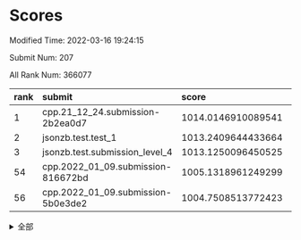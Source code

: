 # Scores

Modified Time: 2022-03-16 19:24:15

Submit Num: 207

All Rank Num: 366077

| rank |               submit               |       score        |       sigma        | pk_num |
| :--- | :--------------------------------- | :----------------- | :----------------- | :----- |
| 1    | cpp.21_12_24.submission-2b2ea0d7   | 1014.0146910089541 | 0.8175496894203245 | 7068   |
| 2    | jsonzb.test.test_1                 | 1013.2409644433664 | 0.8346617242592799 | 7071   |
| 3    | jsonzb.test.submission_level_4     | 1013.1250096450525 | 0.7885688619603465 | 7075   |
| 54   | cpp.2022_01_09.submission-816672bd | 1005.1318961249299 | 0.7329096204999745 | 7077   |
| 56   | cpp.2022_01_09.submission-5b0e3de2 | 1004.7508513772423 | 0.7413647104492433 | 7076   |


<details>
<summary>全部</summary>

| rank |                 submit                 |       score        |       sigma        | pk_num |
| :--- | :------------------------------------- | :----------------- | :----------------- | :----- |
| 1    | cpp.21_12_24.submission-2b2ea0d7       | 1014.0146910089541 | 0.8175496894203245 | 7068   |
| 2    | jsonzb.test.test_1                     | 1013.2409644433664 | 0.8346617242592799 | 7071   |
| 3    | jsonzb.test.submission_level_4         | 1013.1250096450525 | 0.7885688619603465 | 7075   |
| 4    | gobigger.level_3.submission_level_3_20 | 1012.0455277958637 | 0.7732886985174765 | 7076   |
| 5    | gobigger.level_3.submission_level_3_12 | 1011.8820552029892 | 0.7703862899043742 | 7068   |
| 6    | gobigger.level_3.submission_level_3_24 | 1011.6605319185469 | 0.7672607304766237 | 7072   |
| 7    | gobigger.level_3.submission_level_3_10 | 1011.3583277557303 | 0.7960872383049487 | 7077   |
| 8    | gobigger.level_3.submission_level_3_9  | 1011.3036676298116 | 0.7783555685890513 | 7077   |
| 9    | gobigger.level_3.submission_level_3_26 | 1011.1113426785366 | 0.7717935852982372 | 7074   |
| 10   | gobigger.level_3.submission_level_3_4  | 1011.0997395184653 | 0.7613557547193953 | 7076   |
| 11   | gobigger.level_3.submission_level_3_39 | 1011.0969573904491 | 0.7608831639228988 | 7072   |
| 12   | gobigger.level_3.submission_level_3_6  | 1011.03478719248   | 0.7819261509188892 | 7073   |
| 13   | gobigger.level_3.submission_level_3_23 | 1010.9146106749527 | 0.7471539900842998 | 7074   |
| 14   | gobigger.level_3.submission_level_3_47 | 1010.8597909878415 | 0.8025979300294435 | 7076   |
| 15   | gobigger.level_3.submission_level_3_17 | 1010.855010781174  | 0.7585280395785353 | 7074   |
| 16   | gobigger.level_3.submission_level_3_25 | 1010.511837495486  | 0.7653086156805238 | 7070   |
| 17   | gobigger.level_3.submission_level_3_42 | 1010.50341084695   | 0.7552844395273719 | 7077   |
| 18   | gobigger.level_3.submission_level_3_44 | 1010.4633711094584 | 0.7630370716403916 | 7077   |
| 19   | gobigger.level_3.submission_level_3_38 | 1010.4397170694838 | 0.7661365329680935 | 7076   |
| 20   | gobigger.level_3.submission_level_3_27 | 1010.4087292697238 | 0.7756855498378076 | 7074   |
| 21   | gobigger.level_3.submission_level_3_7  | 1010.3180949934308 | 0.7816018187635455 | 7077   |
| 22   | gobigger.level_3.submission_level_3_22 | 1010.2645648986253 | 0.7503223304672433 | 7067   |
| 23   | gobigger.level_3.submission_level_3_33 | 1010.1916976697937 | 0.7579104821300372 | 7076   |
| 24   | gobigger.level_3.submission_level_3_34 | 1010.1496298278255 | 0.7384419856144242 | 7079   |
| 25   | gobigger.level_3.submission_level_3_8  | 1010.1320718174708 | 0.7527510350137324 | 7080   |
| 26   | gobigger.level_3.submission_level_3_19 | 1010.1061259660494 | 0.7900415880616086 | 7077   |
| 27   | gobigger.level_3.submission_level_3_31 | 1010.0350245611079 | 0.7559881370125919 | 7079   |
| 28   | gobigger.level_3.submission_level_3_37 | 1010.0289664706861 | 0.7579640947880035 | 7073   |
| 29   | gobigger.level_3.submission_level_3_11 | 1010.0257662321746 | 0.7690884757870597 | 7073   |
| 30   | gobigger.level_3.submission_level_3_45 | 1009.9643462002964 | 0.745419554774765  | 7074   |
| 31   | gobigger.level_3.submission_level_3_13 | 1009.952500657447  | 0.7574452523775564 | 7076   |
| 32   | gobigger.level_3.submission_level_3_48 | 1009.9496982666271 | 0.7797426149650336 | 7075   |
| 33   | gobigger.level_3.submission_level_3_15 | 1009.851577440305  | 0.7714078331637835 | 7073   |
| 34   | gobigger.level_3.submission_level_3_35 | 1009.823033963769  | 0.7730195358463671 | 7072   |
| 35   | gobigger.level_3.submission_level_3_14 | 1009.8191266351638 | 0.7587627363593844 | 7073   |
| 36   | gobigger.level_3.submission_level_3_5  | 1009.7624946873094 | 0.762000465543383  | 7068   |
| 37   | gobigger.level_3.submission_level_3_30 | 1009.7592154572045 | 0.7695690582917836 | 7075   |
| 38   | gobigger.level_3.submission_level_3_28 | 1009.7424589537983 | 0.7469027104248195 | 7079   |
| 39   | gobigger.level_3.submission_level_3_29 | 1009.7248779347693 | 0.7676828963371831 | 7068   |
| 40   | gobigger.level_3.submission_level_3_3  | 1009.6105017749869 | 0.7721735315124635 | 7067   |
| 41   | gobigger.level_3.submission_level_3_18 | 1009.5317148688113 | 0.7460579920776443 | 7077   |
| 42   | gobigger.level_3.submission_level_3_41 | 1009.4998844668627 | 0.7391362634925134 | 7077   |
| 43   | gobigger.level_3.submission_level_3_16 | 1009.4316802719112 | 0.7638514272514363 | 7073   |
| 44   | gobigger.level_3.submission_level_3_21 | 1009.3275374529951 | 0.7335126919040482 | 7072   |
| 45   | gobigger.level_3.submission_level_3_2  | 1009.0146167417494 | 0.7456687848048668 | 7074   |
| 46   | gobigger.level_3.submission_level_3_1  | 1008.9741881417337 | 0.7479587938098    | 7074   |
| 47   | gobigger.level_3.submission_level_3_36 | 1008.9258405560133 | 0.7556192426781256 | 7076   |
| 48   | gobigger.level_3.submission_level_3_46 | 1008.9196861458802 | 0.7291336551134631 | 7078   |
| 49   | gobigger.level_3.submission_level_3_32 | 1008.9025865618665 | 0.7516866914700904 | 7077   |
| 50   | gobigger.level_3.submission_level_3_49 | 1008.8976923904229 | 0.7433935185006509 | 7073   |
| 51   | gobigger.level_3.submission_level_3_0  | 1008.2752058054629 | 0.7480958785761044 | 7076   |
| 52   | gobigger.level_3.submission_level_3_40 | 1008.0505128685206 | 0.7350526984858101 | 7072   |
| 53   | gobigger.level_3.submission_level_3_43 | 1007.5047865614948 | 0.7357547438288543 | 7072   |
| 54   | cpp.2022_01_09.submission-816672bd     | 1005.1318961249299 | 0.7329096204999745 | 7077   |
| 55   | gobigger.level_1.submission_level_1_42 | 1004.8601032209456 | 0.7228671653963992 | 7075   |
| 56   | cpp.2022_01_09.submission-5b0e3de2     | 1004.7508513772423 | 0.7413647104492433 | 7076   |
| 57   | gobigger.level_1.submission_level_1_24 | 1004.5824353654699 | 0.726901369220436  | 7074   |
| 58   | gobigger.level_1.submission_level_1_18 | 1004.4756872273472 | 0.7254824557986661 | 7075   |
| 59   | gobigger.level_1.submission_level_1_12 | 1004.4627369733164 | 0.7156883638796491 | 7077   |
| 60   | gobigger.level_1.submission_level_1_1  | 1004.4599840246716 | 0.7178963413305178 | 7069   |
| 61   | gobigger.level_1.submission_level_1_46 | 1004.2558731133422 | 0.7314286032927838 | 7072   |
| 62   | gobigger.level_1.submission_level_1_28 | 1004.2045823184898 | 0.7222274583525348 | 7076   |
| 63   | gobigger.level_1.submission_level_1_6  | 1004.1112423994003 | 0.7153357643316024 | 7074   |
| 64   | gobigger.level_1.submission_level_1_43 | 1004.0872521012267 | 0.7248597056785762 | 7078   |
| 65   | gobigger.level_1.submission_level_1_19 | 1003.9383999711599 | 0.7354416713947652 | 7076   |
| 66   | gobigger.level_1.submission_level_1_23 | 1003.8921045261889 | 0.7247999379357732 | 7076   |
| 67   | gobigger.level_1.submission_level_1_37 | 1003.834579743185  | 0.7157406089207732 | 7072   |
| 68   | gobigger.level_1.submission_level_1_45 | 1003.8276785188838 | 0.7095880950917683 | 7073   |
| 69   | gobigger.level_1.submission_level_1_41 | 1003.8220158978182 | 0.7161059251107975 | 7073   |
| 70   | gobigger.level_1.submission_level_1_39 | 1003.8125324495439 | 0.7106763446148614 | 7072   |
| 71   | gobigger.level_1.submission_level_1_38 | 1003.8035992983422 | 0.7250950884718381 | 7070   |
| 72   | gobigger.level_1.submission_level_1_47 | 1003.7925781908863 | 0.7224722955588961 | 7076   |
| 73   | gobigger.level_1.submission_level_1_2  | 1003.66292298553   | 0.7301709576157127 | 7070   |
| 74   | gobigger.level_1.submission_level_1_11 | 1003.6328632835948 | 0.7195221744275844 | 7075   |
| 75   | gobigger.level_1.submission_level_1_34 | 1003.6209647099952 | 0.7106219908186024 | 7075   |
| 76   | gobigger.level_1.submission_level_1_14 | 1003.6117298979174 | 0.7168486127051878 | 7073   |
| 77   | gobigger.level_1.submission_level_1_36 | 1003.5768355234247 | 0.7098274973911924 | 7080   |
| 78   | gobigger.level_1.submission_level_1_5  | 1003.5761205058266 | 0.7107833420821833 | 7072   |
| 79   | gobigger.level_1.submission_level_1_3  | 1003.5144056716958 | 0.7236568239653874 | 7075   |
| 80   | gobigger.level_1.submission_level_1_48 | 1003.4934144376947 | 0.7221767740850771 | 7076   |
| 81   | gobigger.level_1.submission_level_1_22 | 1003.4791288724429 | 0.7135336544563887 | 7071   |
| 82   | gobigger.level_1.submission_level_1_10 | 1003.4790718583779 | 0.7162843515529121 | 7077   |
| 83   | gobigger.level_1.submission_level_1_49 | 1003.4523715339016 | 0.7146346991375165 | 7067   |
| 84   | gobigger.level_1.submission_level_1_21 | 1003.3870757074216 | 0.7174286589691056 | 7072   |
| 85   | gobigger.level_1.submission_level_1_44 | 1003.386737015906  | 0.7188049955587168 | 7079   |
| 86   | gobigger.level_1.submission_level_1_31 | 1003.3737227500586 | 0.7204008036426277 | 7066   |
| 87   | gobigger.level_1.submission_level_1_27 | 1003.3151165898887 | 0.7215765145256621 | 7065   |
| 88   | gobigger.level_1.submission_level_1_29 | 1003.3004882671326 | 0.7145699283439204 | 7070   |
| 89   | gobigger.level_1.submission_level_1_8  | 1003.2692895411086 | 0.7118246250898189 | 7077   |
| 90   | gobigger.level_1.submission_level_1_40 | 1003.2108357015387 | 0.7229441204241683 | 7068   |
| 91   | gobigger.level_1.submission_level_1_15 | 1003.1699024579758 | 0.7229227101109323 | 7071   |
| 92   | gobigger.level_1.submission_level_1_7  | 1003.151893180951  | 0.7180521172753047 | 7071   |
| 93   | gobigger.level_1.submission_level_1_30 | 1002.9092450123051 | 0.7197010910032108 | 7076   |
| 94   | gobigger.level_1.submission_level_1_9  | 1002.7374074845972 | 0.719497371042167  | 7077   |
| 95   | gobigger.level_1.submission_level_1_16 | 1002.6903046029581 | 0.7138431189626891 | 7075   |
| 96   | gobigger.level_1.submission_level_1_35 | 1002.6350334054454 | 0.7092996050682016 | 7077   |
| 97   | gobigger.level_1.submission_level_1_13 | 1002.6249922579407 | 0.7059437483649778 | 7069   |
| 98   | gobigger.level_1.submission_level_1_32 | 1002.5459636232415 | 0.7238928976021862 | 7072   |
| 99   | gobigger.level_1.submission_level_1_26 | 1002.4333858525694 | 0.7108049230401234 | 7074   |
| 100  | gobigger.level_1.submission_level_1_25 | 1002.3017569661152 | 0.7299915309605552 | 7072   |
| 101  | gobigger.level_1.submission_level_1_17 | 1002.1417858910843 | 0.7082432339453477 | 7077   |
| 102  | gobigger.level_1.submission_level_1_0  | 1002.1205518302129 | 0.714145296663406  | 7073   |
| 103  | gobigger.level_1.submission_level_1_20 | 1002.0496948038527 | 0.7129944648568296 | 7070   |
| 104  | gobigger.level_1.submission_level_1_4  | 1001.7435023036846 | 0.7034642408034664 | 7068   |
| 105  | gobigger.level_1.submission_level_1_33 | 1001.7056013838314 | 0.7159444719196731 | 7074   |
| 106  | gobigger.random.submission_random_22   | 997.5945237435823  | 0.6920577474371002 | 7076   |
| 107  | gobigger.random.submission_random_36   | 997.3386867622224  | 0.7081104748709285 | 7072   |
| 108  | gobigger.random.submission_random_14   | 997.1570754277553  | 0.6989740264474674 | 7077   |
| 109  | gobigger.random.submission_random_10   | 997.1141655254307  | 0.7110767846682439 | 7074   |
| 110  | gobigger.random.submission_random_48   | 997.0467150524829  | 0.7142712674167936 | 7076   |
| 111  | gobigger.random.submission_random_45   | 996.997944613113   | 0.7184602778054537 | 7074   |
| 112  | gobigger.random.submission_random_34   | 996.847894033884   | 0.7097245583232951 | 7070   |
| 113  | gobigger.random.submission_random_17   | 996.7978831057172  | 0.7081463761320311 | 7071   |
| 114  | gobigger.random.submission_random_47   | 996.7199094678757  | 0.7056832053672186 | 7074   |
| 115  | gobigger.random.submission_random_30   | 996.4504225310604  | 0.7014046720490856 | 7074   |
| 116  | gobigger.random.submission_random_8    | 996.3736732161983  | 0.7084990181886159 | 7073   |
| 117  | gobigger.random.submission_random_38   | 996.3237345419162  | 0.7275488721061077 | 7075   |
| 118  | gobigger.random.submission_random_35   | 996.3183475779985  | 0.702229056811641  | 7072   |
| 119  | gobigger.random.submission_random_37   | 996.3087854819015  | 0.7078021936261664 | 7072   |
| 120  | gobigger.random.submission_random_49   | 996.2165534621514  | 0.7100656436102244 | 7074   |
| 121  | gobigger.random.submission_random_16   | 996.2099092976982  | 0.7058582195340888 | 7076   |
| 122  | gobigger.random.submission_random_21   | 996.1883841768413  | 0.7161210291146122 | 7073   |
| 123  | gobigger.random.submission_random_43   | 996.1593446887547  | 0.7120369914787615 | 7074   |
| 124  | gobigger.random.submission_random_19   | 996.1567563826688  | 0.71372388145751   | 7076   |
| 125  | gobigger.random.submission_random_44   | 996.0331897755298  | 0.7128789972568265 | 7076   |
| 126  | gobigger.random.submission_random_25   | 995.9450612291043  | 0.7065434072821024 | 7076   |
| 127  | gobigger.random.submission_random_31   | 995.9263557580396  | 0.7146171383834264 | 7076   |
| 128  | gobigger.random.submission_random_28   | 995.9091826193315  | 0.7082694933210659 | 7073   |
| 129  | gobigger.random.submission_random_18   | 995.8578153433442  | 0.7099206429308896 | 7079   |
| 130  | gobigger.random.submission_random_42   | 995.8298312244159  | 0.71253476000453   | 7072   |
| 131  | gobigger.random.submission_random_41   | 995.8140728917883  | 0.7277489847543198 | 7081   |
| 132  | gobigger.random.submission_random_23   | 995.7321443612551  | 0.7163992005406535 | 7074   |
| 133  | gobigger.random.submission_random_20   | 995.7048510219761  | 0.7249674894792205 | 7068   |
| 134  | gobigger.random.submission_random_15   | 995.6988373213422  | 0.7205732952451539 | 7076   |
| 135  | gobigger.random.submission_random_12   | 995.6581915571867  | 0.7268948335577988 | 7076   |
| 136  | gobigger.random.submission_random_46   | 995.6135125741073  | 0.6996475371316536 | 7069   |
| 137  | gobigger.random.submission_random_13   | 995.5689965099211  | 0.722440533994031  | 7069   |
| 138  | gobigger.random.submission_random_2    | 995.5339430690246  | 0.7049837156251471 | 7080   |
| 139  | gobigger.random.submission_random_33   | 995.5332510984242  | 0.7130363413762381 | 7074   |
| 140  | gobigger.random.submission_random_26   | 995.4588237374737  | 0.7133093021166437 | 7073   |
| 141  | gobigger.random.submission_random_24   | 995.4519576247126  | 0.7318262653714354 | 7073   |
| 142  | gobigger.random.submission_random_29   | 995.4110093185677  | 0.7171993720398535 | 7071   |
| 143  | gobigger.random.submission_random_5    | 995.3838194549242  | 0.7140859344788094 | 7073   |
| 144  | gobigger.random.submission_random_32   | 995.3752774607739  | 0.7267221958478283 | 7071   |
| 145  | gobigger.random.submission_random_4    | 995.344126442323   | 0.7150303366897558 | 7074   |
| 146  | gobigger.random.submission_random_40   | 995.2582152366551  | 0.7167617320657348 | 7076   |
| 147  | gobigger.random.submission_random_6    | 995.2196050924975  | 0.7227269486360746 | 7077   |
| 148  | gobigger.random.submission_random_0    | 995.2172635497659  | 0.7121744255772549 | 7073   |
| 149  | gobigger.random.submission_random_27   | 995.1271573975603  | 0.6972900386771446 | 7075   |
| 150  | gobigger.random.submission_random_3    | 995.1038243728751  | 0.7191874418399514 | 7073   |
| 151  | gobigger.random.submission_random_11   | 994.8884837695726  | 0.7098333462962709 | 7069   |
| 152  | gobigger.random.submission_random_7    | 994.7219364877496  | 0.7239746800698894 | 7072   |
| 153  | gobigger.random.submission_random_39   | 994.5871970268007  | 0.6988470720831554 | 7076   |
| 154  | gobigger.level_2.submission_level_2_14 | 994.4536965927853  | 0.7325915294158111 | 7074   |
| 155  | gobigger.random.submission_random_1    | 994.4072924499187  | 0.7185184312406214 | 7075   |
| 156  | gobigger.level_2.submission_level_2_35 | 994.3147697496187  | 0.7290180655395132 | 7074   |
| 157  | gobigger.level_2.submission_level_2_40 | 994.1351310672597  | 0.7295532295877212 | 7071   |
| 158  | gobigger.random.submission_random_9    | 993.9273686557843  | 0.741214276424443  | 7079   |
| 159  | gobigger.level_2.submission_level_2_24 | 993.62384243262    | 0.7278822016417364 | 7075   |
| 160  | gobigger.level_2.submission_level_2_12 | 993.4173346961111  | 0.7650049555565548 | 7071   |
| 161  | gobigger.level_2.submission_level_2_9  | 993.3471296066842  | 0.7437329924203693 | 7069   |
| 162  | gobigger.level_2.submission_level_2_23 | 992.9787603914783  | 0.7360128405495528 | 7077   |
| 163  | gobigger.level_2.submission_level_2_29 | 992.8516456597553  | 0.7435311579328051 | 7072   |
| 164  | gobigger.level_2.submission_level_2_19 | 992.8400692905906  | 0.7408099731286109 | 7075   |
| 165  | gobigger.level_2.submission_level_2_11 | 992.7959782065233  | 0.7397147794493781 | 7067   |
| 166  | gobigger.level_2.submission_level_2_20 | 992.7579383266527  | 0.7279321858061466 | 7073   |
| 167  | gobigger.level_2.submission_level_2_3  | 992.7304907811017  | 0.7578316385441035 | 7078   |
| 168  | gobigger.level_2.submission_level_2_30 | 992.7124687251263  | 0.7457674295166695 | 7077   |
| 169  | gobigger.level_2.submission_level_2_4  | 992.6818171050694  | 0.7384820725430686 | 7073   |
| 170  | gobigger.level_2.submission_level_2_44 | 992.6612793269984  | 0.7352962414710047 | 7076   |
| 171  | gobigger.level_2.submission_level_2_33 | 992.4057525467388  | 0.7365975914530607 | 7076   |
| 172  | gobigger.level_2.submission_level_2_48 | 992.3415097061787  | 0.7321908847737821 | 7075   |
| 173  | gobigger.level_2.submission_level_2_37 | 992.3365698709989  | 0.7522475560149923 | 7075   |
| 174  | gobigger.level_2.submission_level_2_45 | 992.3052024124139  | 0.7374932235447638 | 7076   |
| 175  | gobigger.level_2.submission_level_2_41 | 992.2650063169374  | 0.7383089225149855 | 7075   |
| 176  | gobigger.level_2.submission_level_2_6  | 992.2126910302488  | 0.7390736296525456 | 7073   |
| 177  | gobigger.level_2.submission_level_2_22 | 992.1597017402343  | 0.7427542005787919 | 7071   |
| 178  | gobigger.level_2.submission_level_2_13 | 992.132597563104   | 0.7453066399253303 | 7071   |
| 179  | gobigger.level_2.submission_level_2_16 | 992.0496453744496  | 0.7470982958992448 | 7079   |
| 180  | gobigger.level_2.submission_level_2_18 | 992.0461548835406  | 0.7398605351348346 | 7077   |
| 181  | gobigger.level_2.submission_level_2_26 | 992.0401167932267  | 0.7534314625215752 | 7075   |
| 182  | gobigger.level_2.submission_level_2_8  | 991.9549794070412  | 0.7461277116864796 | 7074   |
| 183  | gobigger.level_2.submission_level_2_36 | 991.8927463126763  | 0.7471570514704902 | 7074   |
| 184  | gobigger.level_2.submission_level_2_15 | 991.8736113150883  | 0.7422045443881242 | 7073   |
| 185  | gobigger.level_2.submission_level_2_21 | 991.8697172879655  | 0.7364572849688459 | 7069   |
| 186  | gobigger.level_2.submission_level_2_27 | 991.8519964200908  | 0.7265282917141189 | 7072   |
| 187  | gobigger.level_2.submission_level_2_31 | 991.7686288891646  | 0.7527120567061861 | 7074   |
| 188  | gobigger.level_2.submission_level_2_10 | 991.7469315126672  | 0.7549894675856158 | 7079   |
| 189  | gobigger.level_2.submission_level_2_38 | 991.7448103846796  | 0.7448780412768556 | 7081   |
| 190  | gobigger.level_2.submission_level_2_7  | 991.7126412169933  | 0.7588845125979206 | 7078   |
| 191  | gobigger.level_2.submission_level_2_25 | 991.6701925797763  | 0.7413056718028974 | 7074   |
| 192  | gobigger.level_2.submission_level_2_32 | 991.6304762766273  | 0.7445059425968106 | 7076   |
| 193  | gobigger.level_2.submission_level_2_5  | 991.5316714606791  | 0.7374286278347357 | 7074   |
| 194  | gobigger.level_2.submission_level_2_43 | 991.5137137736212  | 0.7486614982001679 | 7079   |
| 195  | gobigger.level_2.submission_level_2_0  | 991.2576523228068  | 0.7605092030228126 | 7073   |
| 196  | gobigger.level_2.submission_level_2_49 | 991.2071412538304  | 0.7557277124921178 | 7076   |
| 197  | gobigger.level_2.submission_level_2_2  | 990.9135062508429  | 0.7440299886424616 | 7069   |
| 198  | gobigger.level_2.submission_level_2_42 | 990.8781792153549  | 0.7477243837453804 | 7079   |
| 199  | gobigger.level_2.submission_level_2_17 | 990.7735900611392  | 0.7428410849499493 | 7074   |
| 200  | gobigger.level_2.submission_level_2_28 | 990.7523829526704  | 0.7616322665866334 | 7073   |
| 201  | gobigger.level_2.submission_level_2_39 | 990.7163964865274  | 0.767672372757587  | 7071   |
| 202  | gobigger.level_2.submission_level_2_46 | 990.5223426888806  | 0.7563327486340569 | 7076   |
| 203  | gobigger.level_2.submission_level_2_47 | 990.4876939059486  | 0.7571253157468697 | 7075   |
| 204  | gobigger.level_2.submission_level_2_1  | 990.1190637562945  | 0.7569464340113938 | 7073   |
| 205  | gobigger.level_2.submission_level_2_34 | 989.5903227337113  | 0.7803654693497807 | 7074   |
| 206  | gobigger.none.submission_none_0        | 978.1076919197742  | 1.229260256150575  | 7080   |
| 207  | gobigger.none.submission_none_1        | 973.7489465178197  | 1.7391400091432545 | 7070   |

</details>
